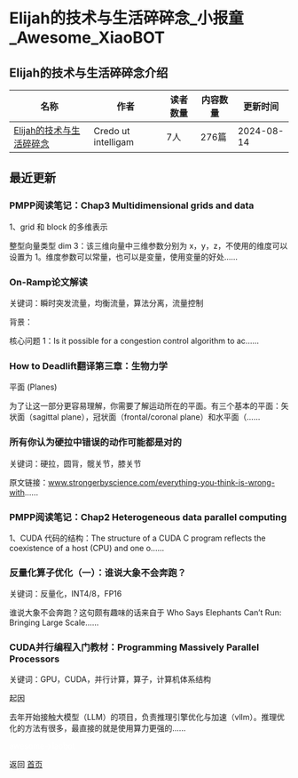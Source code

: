 # Elijah的技术与生活碎碎念_小报童_Awesome_XiaoBOT

## Elijah的技术与生活碎碎念介绍
>   
  


|名称|作者|读者数量|内容数量|更新时间|
|---|---|---|---|---|
|[Elijah的技术与生活碎碎念](https://xiaobot.net/p/aigc4everyone?refer=0b133df9-27dc-423b-8101-639049001c13)|Credo ut intelligam|7人|276篇|2024-08-14|

## 最近更新
### PMPP阅读笔记：Chap3 Multidimensional grids and data

1、grid 和 block 的多维表示

整型向量类型 dim 3：该三维向量中三维参数分别为 x，y，z，不使用的维度可以设置为 1。维度参数可以常量，也可以是变量，使用变量的好处......

### On-Ramp论文解读

关键词：瞬时突发流量，均衡流量，算法分离，流量控制

背景：

核心问题 1：Is it possible for a congestion control algorithm to ac......

### How to Deadlift翻译第三章：生物力学

平面 (Planes)

为了让这一部分更容易理解，你需要了解运动所在的平面。有三个基本的平面：矢状面（sagittal plane），冠状面（frontal/coronal
plane）和水平面（......

### 所有你认为硬拉中错误的动作可能都是对的

关键词：硬拉，圆背，髋关节，膝关节

原文链接：www.strongerbyscience.com/everything-you-think-is-wrong-with......

### PMPP阅读笔记：Chap2 Heterogeneous data parallel computing

1、CUDA 代码的结构：The structure of a CUDA C program reflects the coexistence of a
host (CPU) and one o......

### 反量化算子优化（一）：谁说大象不会奔跑？

关键词：反量化，INT4/8，FP16

谁说大象不会奔跑？这句颇有趣味的话来自于 Who Says Elephants Can’t Run: Bringing Large Scale......

### CUDA并行编程入门教材：Programming Massively Parallel Processors

关键词：GPU，CUDA，并行计算，算子，计算机体系结构

起因

去年开始接触大模型（LLM）的项目，负责推理引擎优化与加速（vllm）。推理优化的方法有很多，最直接的就是使用算力更强的......


<a href="https://github.com/Reno9527/awesome-xiaobot" style="color: white; text-decoration: none;">awesome-xiaobot</a>

返回 [首页](../README.md)
